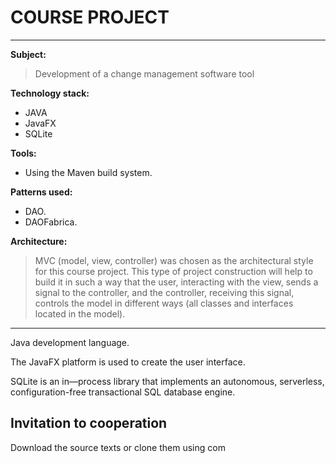 # COURSE PROJECT

---
**Subject:**

> Development of a change management software tool



**Technology stack:**
* JAVA
* JavaFX
* SQLite

**Tools:**
* Using the Maven build system.

**Patterns used:**
* DAO.
* DAOFabrica.

**Architecture:**
> MVC (model, view, controller) was chosen as the architectural style for this course project. This type of project construction will help to build it in such a way that the user, interacting with the view, sends a signal to the controller, and the controller, receiving this signal, controls the model in different ways (all classes and interfaces located in the model).


---
Java development language.

The JavaFX platform is used to create the user interface.

SQLite is an in—process library that implements an autonomous, serverless, configuration-free transactional SQL database engine.

## Invitation to cooperation
Download the source texts or clone them using com
